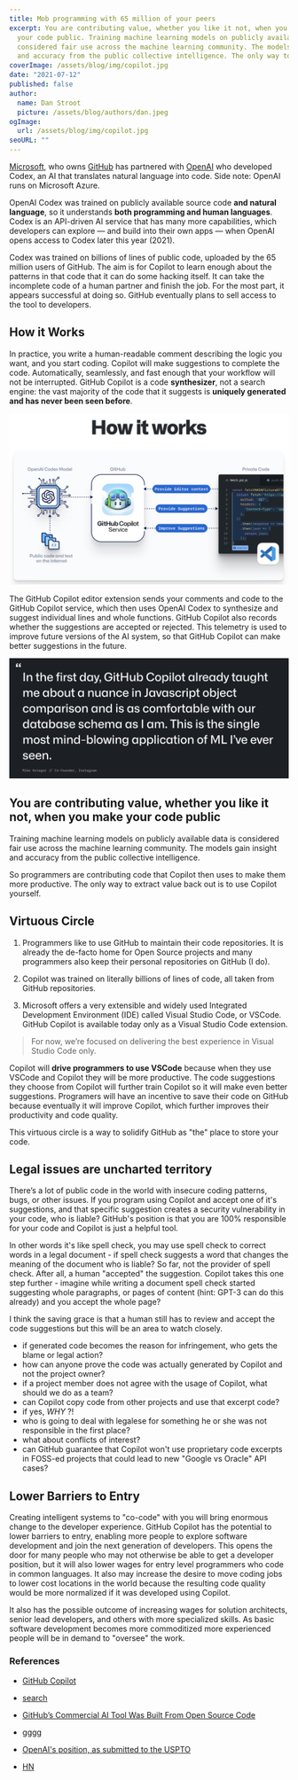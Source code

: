 ```yaml
---
title: Mob programming with 65 million of your peers
excerpt: You are contributing value, whether you like it not, when you make 
  your code public. Training machine learning models on publicly available data is 
  considered fair use across the machine learning community. The models gain insight 
  and accuracy from the public collective intelligence. The only way to extract value back out is to use Copilot yourself.
coverImage: /assets/blog/img/copilot.jpg
date: "2021-07-12"
published: false
author:
  name: Dan Stroot
  picture: /assets/blog/authors/dan.jpeg
ogImage:
  url: /assets/blog/img/copilot.jpg
seoURL: ""
---
```


[Microsoft](https://www.microsoft.com/en-us/), who owns [GitHub](https://github.com/) has partnered with [OpenAI](https://openai.com/) who developed Codex, an AI that translates natural language into code.  Side note: OpenAI runs on Microsoft Azure.

OpenAI Codex was trained on publicly available source code **and natural language**, so it understands **both programming and human languages**. Codex is an API-driven AI service that has many more capabilities, which developers can explore — and build into their own apps — when OpenAI opens access to Codex later this year (2021).

Codex was trained on billions of lines of public code, uploaded by the 65 million users of GitHub. The aim is for Copilot to learn enough about the patterns in that code that it can do some hacking itself. It can take the incomplete code of a human partner and finish the job. For the most part, it appears successful at doing so. GitHub eventually plans to sell access to the tool to developers.

## How it Works

In practice, you write a human-readable comment describing the logic you want, and you start coding. Copilot will make suggestions to complete the code.  Automatically, seamlessly, and fast enough that your workflow will not be interrupted. GitHub Copilot is a code **synthesizer**, not a search engine: the vast majority of the code that it suggests is **uniquely generated and has never been seen before**.

![Copilot Diagram](/assets/blog/img/copilot3.jpg)

The GitHub Copilot editor extension sends your comments and code to the GitHub Copilot service, which then uses OpenAI Codex to synthesize and suggest individual lines and whole functions. GitHub Copilot also records whether the suggestions are accepted or rejected. This telemetry is used to improve future versions of the AI system, so that GitHub Copilot can make better suggestions in the future.

![Copilot Quote](/assets/blog/img/copilot2.jpg)

## You are contributing value, whether you like it not, when you make your code public

Training machine learning models on publicly available data is considered fair use across the machine learning community. The models gain insight and accuracy from the public collective intelligence. 

So programmers are contributing code that Copilot then uses to make them more productive. The only way to extract value back out is to use Copilot yourself.

## Virtuous Circle

1. Programmers like to use GitHub to maintain their code repositories.  It is already the de-facto home for Open Source projects and many programmers also keep their personal repositories on GitHub (I do).

2. Copilot was trained on literally billions of lines of code, all taken from GitHub repositories.

3. Microsoft offers a very extensible and widely used Integrated Development Environment (IDE) called Visual Studio Code, or VSCode.  GitHub Copilot is available today only as a Visual Studio Code extension.

> For now, we’re focused on delivering the best experience in Visual Studio Code only.

Copilot will **drive programmers to use VSCode** because when they use VSCode and Copilot they will be more productive. The code suggestions they choose from Copilot will further train Copilot so it will make even better suggestions. Programers will have an incentive to save their code on GitHub because eventually it will improve Copilot, which further improves their productivity and code quality.  

This virtuous circle is a way to solidify GitHub as "the" place to store your code.

## Legal issues are uncharted territory

There’s a lot of public code in the world with insecure coding patterns, bugs, or other issues. If you program using Copilot and accept one of it's suggestions, and that specific suggestion creates a security vulnerability in your code, who is liable?  GitHub's position is that you are 100% responsible for your code and Copilot is just a helpful tool.  

In other words it's like spell check, you may use spell check to correct words in a legal document - if spell check suggests a word that changes the meaning of the document who is liable? So far, not the provider of spell check. After all, a human "accepted" the suggestion.  Copilot takes this one step further - imagine while writing a document spell check started suggesting whole paragraphs, or pages of content (hint: GPT-3 can do this already) and you accept the whole page?  

I think the saving grace is that a human still has to review and accept the code suggestions but this will be an area to watch closely.  




- if generated code becomes the reason for infringement, who gets the blame or legal action?
- how can anyone prove the code was actually generated by Copilot and not the project owner?
- if a project member does not agree with the usage of Copilot, what should we do as a team?
- can Copilot copy code from other projects and use that excerpt code?
- if yes, *WHY* ?!
- who is going to deal with legalese for something he or she was not responsible in the first place?
- what about conflicts of interest?
- can GitHub guarantee that Copilot won't use proprietary code excerpts in FOSS-ed projects that could lead to new "Google vs Oracle" API cases?



## Lower Barriers to Entry

Creating intelligent systems to "co-code" with you will bring enormous change to the developer experience. GitHub Copilot has the potential to lower barriers to entry, enabling more people to explore software development and join the next generation of developers. This opens the door for many people who may not otherwise be able to get a developer position, but it will also lower wages for entry level programmers who code in common languages. It also may increase the desire to move coding jobs to lower cost locations in the world because the resulting code quality would be more normalized if it was developed using Copilot.  

It also has the possible outcome of increasing wages for solution architects, senior lead developers, and others with more specialized skills. As basic software development becomes more commoditized more experienced people will be in demand to "oversee" the work.  

### References

- [GitHub Copilot](https://copilot.github.com/)

- [search](https://www.google.com/search?q=hackernews+github+copilot&oq=hack&aqs=chrome.2.69i57j0i67l2j69i61j69i65l2j69i61l2.4105j0j4&sourceid=chrome&ie=UTF-8)

- [GitHub’s Commercial AI Tool Was Built From Open Source Code](https://www.wired.com/story/github-commercial-ai-tool-built-open-source-code/)

- [gggg](https://towardsdatascience.com/github-copilot-a-rise-and-fall-story-for-the-software-engineering-industry-524c83694136)

- [OpenAI's position, as submitted to the USPTO](https://www.uspto.gov/sites/default/files/documents/OpenAI_RFC-84-FR-58141.pdf)

- [HN](https://news.ycombinator.com/item?id=27676939)